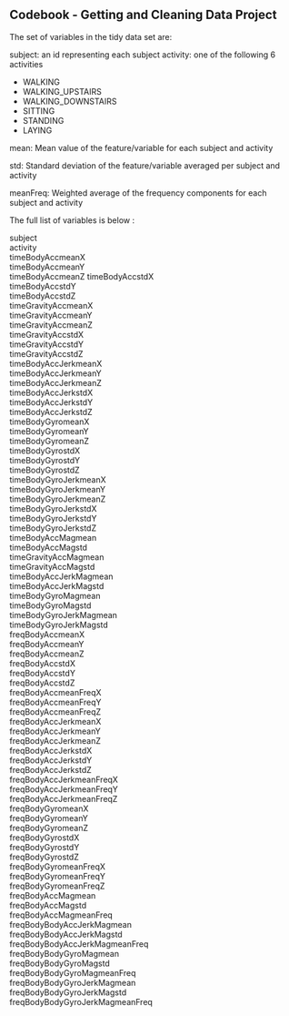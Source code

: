 ## Codebook - Getting and Cleaning Data Project

The set of variables in the tidy data set are: 

subject: an id representing each subject
activity: one of the following 6 activities 
* WALKING
* WALKING_UPSTAIRS
* WALKING_DOWNSTAIRS
* SITTING
* STANDING
* LAYING

mean: Mean value of the feature/variable for each subject and activity 

std: Standard deviation of the feature/variable averaged per subject and activity

meanFreq: Weighted average of the frequency components for each subject and activity

The full list of variables is below :

subject                         
activity                       
timeBodyAccmeanX                
timeBodyAccmeanY               
timeBodyAccmeanZ
timeBodyAccstdX                
timeBodyAccstdY                 
timeBodyAccstdZ                
timeGravityAccmeanX             
timeGravityAccmeanY            
timeGravityAccmeanZ             
timeGravityAccstdX             
timeGravityAccstdY              
timeGravityAccstdZ             
timeBodyAccJerkmeanX            
timeBodyAccJerkmeanY           
timeBodyAccJerkmeanZ            
timeBodyAccJerkstdX            
timeBodyAccJerkstdY             
timeBodyAccJerkstdZ            
timeBodyGyromeanX               
timeBodyGyromeanY              
timeBodyGyromeanZ               
timeBodyGyrostdX               
timeBodyGyrostdY                
timeBodyGyrostdZ               
timeBodyGyroJerkmeanX           
timeBodyGyroJerkmeanY          
timeBodyGyroJerkmeanZ           
timeBodyGyroJerkstdX           
timeBodyGyroJerkstdY            
timeBodyGyroJerkstdZ           
timeBodyAccMagmean              
timeBodyAccMagstd              
timeGravityAccMagmean           
timeGravityAccMagstd           
timeBodyAccJerkMagmean          
timeBodyAccJerkMagstd          
timeBodyGyroMagmean             
timeBodyGyroMagstd             
timeBodyGyroJerkMagmean         
timeBodyGyroJerkMagstd         
freqBodyAccmeanX                
freqBodyAccmeanY               
freqBodyAccmeanZ                
freqBodyAccstdX                
freqBodyAccstdY                 
freqBodyAccstdZ                
freqBodyAccmeanFreqX            
freqBodyAccmeanFreqY           
freqBodyAccmeanFreqZ            
freqBodyAccJerkmeanX           
freqBodyAccJerkmeanY            
freqBodyAccJerkmeanZ           
freqBodyAccJerkstdX             
freqBodyAccJerkstdY            
freqBodyAccJerkstdZ             
freqBodyAccJerkmeanFreqX       
freqBodyAccJerkmeanFreqY        
freqBodyAccJerkmeanFreqZ       
freqBodyGyromeanX              
freqBodyGyromeanY              
freqBodyGyromeanZ               
freqBodyGyrostdX               
freqBodyGyrostdY                
freqBodyGyrostdZ               
freqBodyGyromeanFreqX           
freqBodyGyromeanFreqY          
freqBodyGyromeanFreqZ           
freqBodyAccMagmean             
freqBodyAccMagstd               
freqBodyAccMagmeanFreq         
freqBodyBodyAccJerkMagmean      
freqBodyBodyAccJerkMagstd      
freqBodyBodyAccJerkMagmeanFreq  
freqBodyBodyGyroMagmean        
freqBodyBodyGyroMagstd          
freqBodyBodyGyroMagmeanFreq    
freqBodyBodyGyroJerkMagmean     
freqBodyBodyGyroJerkMagstd     
freqBodyBodyGyroJerkMagmeanFreq
